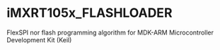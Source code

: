 # iMXRT105x_FLASHLOADER
FlexSPI nor flash programming algorithm for MDK-ARM Microcontroller Development Kit (Keil)
